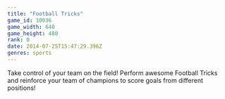 ```yaml
---
title: "Football Tricks"
game_id: 10036
game_width: 640
game_height: 480
rank: 0
date: 2014-07-25T15:47:29.396Z
genres: sports
---
```

Take control of your team on the field! Perform awesome Football Tricks and reinforce your team of champions to score goals from different positions!